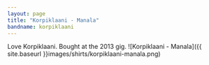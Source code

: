 ```yaml
---
layout: page
title: "Korpiklaani - Manala"
bandname: korpiklaani
---
```


Love Korpiklaani. Bought at the 2013 gig.
![Korpiklaani - Manala]({{ site.baseurl }}images/shirts/korpiklaani-manala.png)
